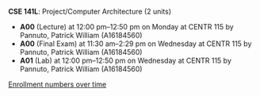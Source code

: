 **CSE 141L**: Project/Computer Architecture (2 units)

- **A00** (Lecture) at 12:00 pm–12:50 pm on Monday at CENTR 115 by Pannuto, Patrick William (A16184560)
- **A00** (Final Exam) at 11:30 am–2:29 pm on Wednesday at CENTR 115 by Pannuto, Patrick William (A16184560)
- **A01** (Lab) at 12:00 pm–12:50 pm on Wednesday at CENTR 115 by Pannuto, Patrick William (A16184560)

[Enrollment numbers over time](./CSE141L.tsv)
